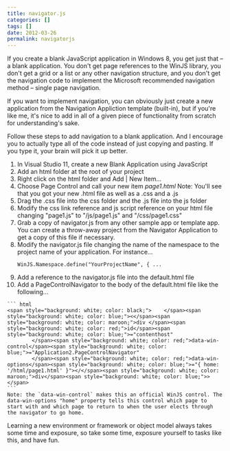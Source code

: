 ```yaml
---
title: navigator.js
categories: []
tags: []
date: 2012-03-26
permalink: navigatorjs
---
```


If you create a blank JavaScript application in Windows 8, you get just that &ndash; a blank application. You don&#39;t get page references to the WinJS library, you don&#39;t get a grid or a list or any other navigation structure, and you don&#39;t get the navigation code to implement the Microsoft recommended navigation method &ndash; single page navigation.
<!-- xmore -->

If you want to implement navigation, you can obviously just create a new application from the Navigation Appliction template (built-in), but if you&#39;re like me, it&#39;s nice to add in all of a given piece of functionality from scratch for understanding&#39;s sake.

Follow these steps to add navigation to a blank application. And I encourage you to actually type all of the code instead of just copying and pasting. If you type it, your brain will pick it up better.

1.  In Visual Studio 11, create a new Blank Application using JavaScript
2.  Add an html folder at the root of your project
3.  Right click on the html folder and Add | New Item...
4.  Choose Page Control and call your new item _page1.html_
	Note: You&#39;ll see that you got your new .html file as well as a .css and a .js
5.  Drag the .css file into the css folder and the .js file into the js folder
6.  Modify the css link reference and js script reference on your html file changing "page1.js" to "/js/page1.js" and "/css/page1.css"
7.  Grab a copy of navigator.js from any other sample app or template app. You can create a throw-away project from the Navigator Application to get a copy of this file if necessary.
8.  Modify the navigator.js file changing the name of the namespace to the project name of your application. For instance...
	```
	WinJS.Namespace.define("YourProjectName", { ...
	```
9.  Add a reference to the navigator.js file into the default.html file
10.  Add a PageControlNavigator to the body of the default.html file like the following...

	``` html
	<span style="background: white; color: black;">    </span><span style="background: white; color: blue;"><</span><span style="background: white; color: maroon;">div </span><span style="background: white; color: red;">id</span><span style="background: white; color: blue;">="contenthost"
			</span><span style="background: white; color: red;">data-win-control</span><span style="background: white; color: blue;">="Application2.PageControlNavigator"
			</span><span style="background: white; color: red;">data-win-options</span><span style="background: white; color: blue;">="{ home: '/html/page1.html' }"></</span><span style="background: white; color: maroon;">div</span><span style="background: white; color: blue;">></span>
	```
	Note: the `data-win-control` makes this an official WinJS control. The data-win-options "home" property tells this control which page to start with and which page to return to when the user elects through the navigator to go home.

Learning a new environment or framework or object model always takes some time and exposure, so take some time, exposure yourself to tasks like this, and have fun.